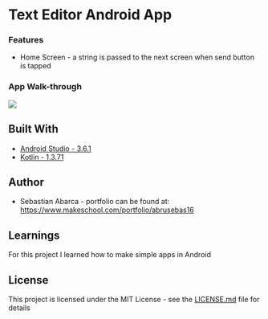 # Text Editor Android App

### Features 
* Home Screen - a string is passed to the next screen when send button is tapped

### App Walk-through
![](ezgif.com-video-to-gif.gif)

## Built With
* [Android Studio - 3.6.1](https://developer.android.com/studio) 
* [Kotlin - 1.3.71](https://kotlinlang.org/) 

## Author
* Sebastian Abarca - portfolio can be found at:
https://www.makeschool.com/portfolio/abrusebas16

## Learnings

For this project I learned how to make simple apps in Android

## License

This project is licensed under the MIT License - see the [LICENSE.md](LICENSE.md) file for details

